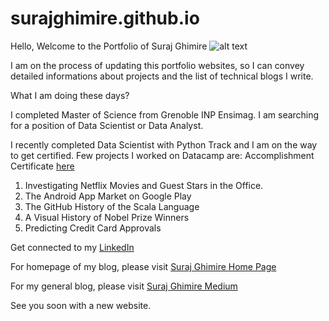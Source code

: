 # surajghimire.github.io

Hello, Welcome to the Portfolio of Suraj Ghimire
![alt text](https://github.com/surajghimire/surajghimire.github.io/tree/main/src/common/images/linkedin_suraj_banner1.png "Suraj Ghimire Banner")

I am on the process of updating this portfolio websites, so I can convey detailed informations about projects and the list of technical blogs I write.

What I am doing these days?

I completed Master of Science from Grenoble INP Ensimag. 
I am searching for a position of Data Scientist or Data Analyst.

I recently completed Data Scientist with Python Track and I am on the way to get certified. 
Few projects I worked on Datacamp are:
Accomplishment Certificate [here](https://www.datacamp.com/statement-of-accomplishment/track/043fd182cbc7a907f926a2e4838ced45b972a62a)
1. Investigating Netflix Movies and Guest Stars in the Office.
2. The Android App Market on Google Play
3. The GitHub History of the Scala Language
4. A Visual History of Nobel Prize Winners
5. Predicting Credit Card Approvals

Get connected to my [LinkedIn](https://www.linkedin.com/in/surajghimire03/)

For homepage of my blog, please visit  [Suraj Ghimire Home Page](https://surajghimire.com)

For my general blog, please visit [Suraj Ghimire Medium](https://medium.com/@thesurajblog)

See you soon with a new website.
